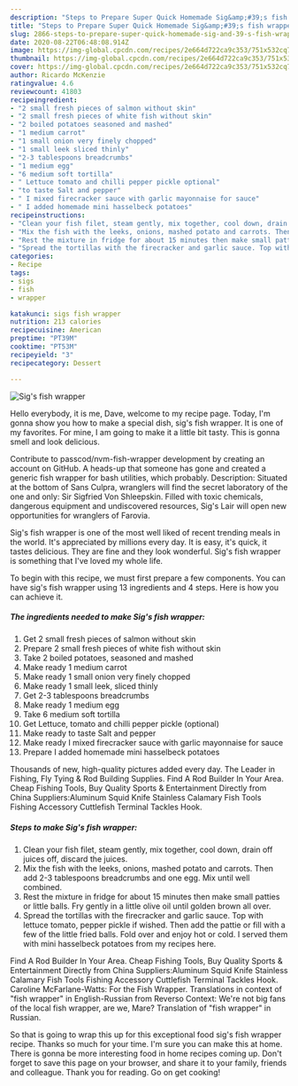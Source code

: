 ```yaml
---
description: "Steps to Prepare Super Quick Homemade Sig&amp;#39;s fish wrapper"
title: "Steps to Prepare Super Quick Homemade Sig&amp;#39;s fish wrapper"
slug: 2866-steps-to-prepare-super-quick-homemade-sig-and-39-s-fish-wrapper
date: 2020-08-22T06:48:08.914Z
image: https://img-global.cpcdn.com/recipes/2e664d722ca9c353/751x532cq70/sigs-fish-wrapper-recipe-main-photo.jpg
thumbnail: https://img-global.cpcdn.com/recipes/2e664d722ca9c353/751x532cq70/sigs-fish-wrapper-recipe-main-photo.jpg
cover: https://img-global.cpcdn.com/recipes/2e664d722ca9c353/751x532cq70/sigs-fish-wrapper-recipe-main-photo.jpg
author: Ricardo McKenzie
ratingvalue: 4.6
reviewcount: 41803
recipeingredient:
- "2 small fresh pieces of salmon without skin"
- "2 small fresh pieces of white fish without skin"
- "2 boiled potatoes seasoned and mashed"
- "1 medium carrot"
- "1 small onion very finely chopped"
- "1 small leek sliced thinly"
- "2-3 tablespoons breadcrumbs"
- "1 medium egg"
- "6 medium soft tortilla"
- " Lettuce tomato and chilli pepper pickle optional"
- "to taste Salt and pepper"
- " I mixed firecracker sauce with garlic mayonnaise for sauce"
- " I added homemade mini hasselbeck potatoes"
recipeinstructions:
- "Clean your fish filet, steam gently, mix together, cool down, drain off juices off, discard the juices."
- "Mix the fish with the leeks, onions, mashed potato and carrots. Then add 2-3 tablespoons breadcrumbs and one egg. Mix until well combined."
- "Rest the mixture in fridge for about 15 minutes then make small patties or little balls. Fry gently in a little olive oil until golden brown all over."
- "Spread the tortillas with the firecracker and garlic sauce. Top with lettuce tomato, pepper pickle if wished. Then add the pattie or fill with a few of the little fried balls. Fold over and enjoy hot or cold. I served them with mini hasselbeck potatoes from my recipes here."
categories:
- Recipe
tags:
- sigs
- fish
- wrapper

katakunci: sigs fish wrapper 
nutrition: 213 calories
recipecuisine: American
preptime: "PT39M"
cooktime: "PT53M"
recipeyield: "3"
recipecategory: Dessert

---
```



![Sig&#39;s fish wrapper](https://img-global.cpcdn.com/recipes/2e664d722ca9c353/751x532cq70/sigs-fish-wrapper-recipe-main-photo.jpg)

Hello everybody, it is me, Dave, welcome to my recipe page. Today, I'm gonna show you how to make a special dish, sig&#39;s fish wrapper. It is one of my favorites. For mine, I am going to make it a little bit tasty. This is gonna smell and look delicious.

Contribute to passcod/nvm-fish-wrapper development by creating an account on GitHub. A heads-up that someone has gone and created a generic fish wrapper for bash utilities, which probably. Description: Situated at the bottom of Sans Culpra, wranglers will find the secret laboratory of the one and only: Sir Sigfried Von Shleepskin. Filled with toxic chemicals, dangerous equipment and undiscovered resources, Sig&#39;s Lair will open new opportunities for wranglers of Farovia.

Sig&#39;s fish wrapper is one of the most well liked of recent trending meals in the world. It's appreciated by millions every day. It is easy, it's quick, it tastes delicious. They are fine and they look wonderful. Sig&#39;s fish wrapper is something that I've loved my whole life.


To begin with this recipe, we must first prepare a few components. You can have sig&#39;s fish wrapper using 13 ingredients and 4 steps. Here is how you can achieve it.

<!--inarticleads1-->

##### The ingredients needed to make Sig&#39;s fish wrapper:

1. Get 2 small fresh pieces of salmon without skin
1. Prepare 2 small fresh pieces of white fish without skin
1. Take 2 boiled potatoes, seasoned and mashed
1. Make ready 1 medium carrot
1. Make ready 1 small onion very finely chopped
1. Make ready 1 small leek, sliced thinly
1. Get 2-3 tablespoons breadcrumbs
1. Make ready 1 medium egg
1. Take 6 medium soft tortilla
1. Get  Lettuce, tomato and chilli pepper pickle (optional)
1. Make ready to taste Salt and pepper
1. Make ready  I mixed firecracker sauce with garlic mayonnaise for sauce
1. Prepare  I added homemade mini hasselbeck potatoes


Thousands of new, high-quality pictures added every day. The Leader in Fishing, Fly Tying &amp; Rod Building Supplies. Find A Rod Builder In Your Area. Cheap Fishing Tools, Buy Quality Sports &amp; Entertainment Directly from China Suppliers:Aluminum Squid Knife Stainless Calamary Fish Tools Fishing Accessory Cuttlefish Terminal Tackles Hook. 

<!--inarticleads2-->

##### Steps to make Sig&#39;s fish wrapper:

1. Clean your fish filet, steam gently, mix together, cool down, drain off juices off, discard the juices.
1. Mix the fish with the leeks, onions, mashed potato and carrots. Then add 2-3 tablespoons breadcrumbs and one egg. Mix until well combined.
1. Rest the mixture in fridge for about 15 minutes then make small patties or little balls. Fry gently in a little olive oil until golden brown all over.
1. Spread the tortillas with the firecracker and garlic sauce. Top with lettuce tomato, pepper pickle if wished. Then add the pattie or fill with a few of the little fried balls. Fold over and enjoy hot or cold. I served them with mini hasselbeck potatoes from my recipes here.


Find A Rod Builder In Your Area. Cheap Fishing Tools, Buy Quality Sports &amp; Entertainment Directly from China Suppliers:Aluminum Squid Knife Stainless Calamary Fish Tools Fishing Accessory Cuttlefish Terminal Tackles Hook. Caroline McFarlane-Watts: For the Fish Wrapper. Translations in context of &#34;fish wrapper&#34; in English-Russian from Reverso Context: We&#39;re not big fans of the local fish wrapper, are we, Mare? Translation of &#34;fish wrapper&#34; in Russian. 

So that is going to wrap this up for this exceptional food sig&#39;s fish wrapper recipe. Thanks so much for your time. I'm sure you can make this at home. There is gonna be more interesting food in home recipes coming up. Don't forget to save this page on your browser, and share it to your family, friends and colleague. Thank you for reading. Go on get cooking!
